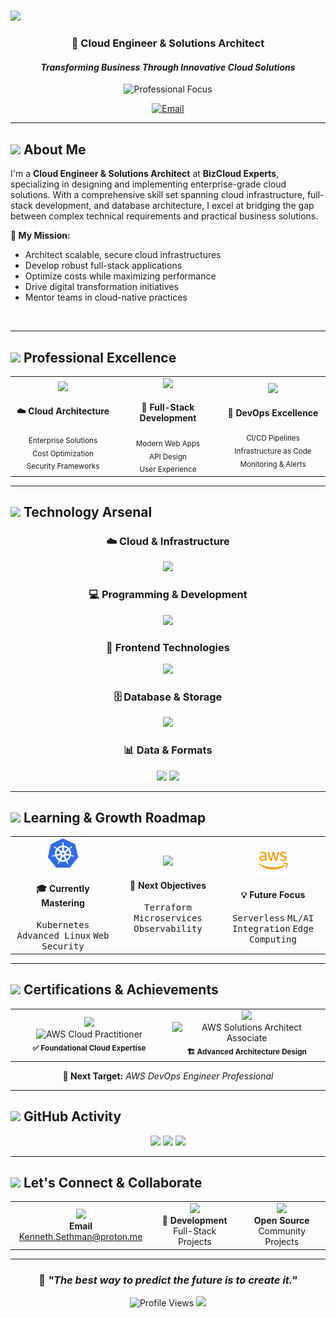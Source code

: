 # <div align="center">
  <img src="https://capsule-render.vercel.app/api?type=waving&color=gradient&customColorList=6,11,20&height=180&section=header&text=Kenneth%20Sethman&fontSize=42&fontColor=fff&animation=twinkling&fontAlignY=32"/>
</div>

<div align="center">
  
### 🚀 Cloud Engineer & Solutions Architect
#### *Transforming Business Through Innovative Cloud Solutions*

<p align="center">
  <img src="https://readme-typing-svg.herokuapp.com?font=JetBrains+Mono&weight=500&size=18&duration=3000&pause=1000&color=58A6FF&center=true&vCenter=true&multiline=true&width=800&height=100&lines=Enterprise+Cloud+Architecture+%7C+AWS+Solutions;Full-Stack+Development+%7C+Database+Optimization;DevOps+Automation+%7C+Security-First+Design;Scalable+Systems+%7C+Cost-Effective+Innovation" alt="Professional Focus" />
</p>

[![Email](https://img.shields.io/badge/Get_In_Touch-Kenneth.Sethman@proton.me-blueviolet?style=for-the-badge&logo=protonmail&logoColor=white&labelColor=8B89CC)](mailto:Kenneth.Sethman@proton.me)

</div>

---

## <img src="https://media.giphy.com/media/iY8CRBdQXODJSCERIr/giphy.gif" width="35"> About Me

I'm a **Cloud Engineer & Solutions Architect** at **BizCloud Experts**, specializing in designing and implementing enterprise-grade cloud solutions. With a comprehensive skill set spanning cloud infrastructure, full-stack development, and database architecture, I excel at bridging the gap between complex technical requirements and practical business solutions.

**🎯 My Mission:**
- Architect scalable, secure cloud infrastructures
- Develop robust full-stack applications  
- Optimize costs while maximizing performance
- Drive digital transformation initiatives
- Mentor teams in cloud-native practices

<br clear="right"/>

---

## <img src="https://media.giphy.com/media/WUlplcMpOCEmTGBtBW/giphy.gif" width="35"> Professional Excellence

<div align="center">

<table>
<tr>
<td width="33%" align="center">
  <div align="center">
    <img src="https://skillicons.dev/icons?i=aws" width="48"/>
    <h4>☁️ Cloud Architecture</h4>
    <sub>Enterprise Solutions<br/>Cost Optimization<br/>Security Frameworks</sub>
  </div>
</td>
<td width="33%" align="center">
  <div align="center">
    <img src="https://skillicons.dev/icons?i=react" width="48"/>
    <h4>🚀 Full-Stack Development</h4>
    <sub>Modern Web Apps<br/>API Design<br/>User Experience</sub>
  </div>
</td>
<td width="33%" align="center">
  <div align="center">
    <img src="https://skillicons.dev/icons?i=docker" width="48"/>
    <h4>🔧 DevOps Excellence</h4>
    <sub>CI/CD Pipelines<br/>Infrastructure as Code<br/>Monitoring & Alerts</sub>
  </div>
</td>
</tr>
</table>

</div>

---

## <img src="https://media.giphy.com/media/QssGEmpkyEOhBCb7e1/giphy.gif" width="35"> Technology Arsenal

<div align="center">

### ☁️ Cloud & Infrastructure
<p>
  <img src="https://skillicons.dev/icons?i=aws,docker,nginx,linux,windows" />
</p>

### 💻 Programming & Development  
<p>
  <img src="https://skillicons.dev/icons?i=python,javascript,cpp,nodejs,php" />
</p>

### 🎨 Frontend Technologies
<p>
  <img src="https://skillicons.dev/icons?i=react,html,css,bootstrap" />
</p>

### 🗄️ Database & Storage
<p>
  <img src="https://skillicons.dev/icons?i=postgresql,mongodb,mysql,mariadb" />
</p>

### 📊 Data & Formats
<p>
  <img src="https://img.shields.io/badge/JSON-000000?style=for-the-badge&logo=json&logoColor=white" height="50"/>
  <img src="https://img.shields.io/badge/XML-FF6600?style=for-the-badge" height="50"/>
</p>

</div>

---

## <img src="https://media.giphy.com/media/VgCDAzcKvsR6OM0uWg/giphy.gif" width="35"> Learning & Growth Roadmap

<div align="center">

<table>
<tr>
<td width="33%" align="center">
  <div align="center">
    <img src="https://github.com/devicons/devicon/blob/master/icons/kubernetes/kubernetes-plain.svg" width="48"/>
    <h4>🎓 Currently Mastering</h4>
    <kbd>Kubernetes</kbd> <kbd>Advanced Linux</kbd> <kbd>Web Security</kbd>
  </div>
</td>
<td width="33%" align="center">
  <div align="center">
    <img src="https://skillicons.dev/icons?i=terraform" width="48"/>
    <h4>🚀 Next Objectives</h4>
    <kbd>Terraform</kbd> <kbd>Microservices</kbd> <kbd>Observability</kbd>
  </div>
</td>
<td width="33%" align="center">
  <div align="center">
    <img src="https://github.com/devicons/devicon/blob/master/icons/amazonwebservices/amazonwebservices-plain-wordmark.svg" width="48"/>
    <h4>💡 Future Focus</h4>
    <kbd>Serverless</kbd> <kbd>ML/AI Integration</kbd> <kbd>Edge Computing</kbd>
  </div>
</td>
</tr>
</table>

</div>

---

## <img src="https://media.giphy.com/media/LnQjpWaON8nhr21vNW/giphy.gif" width="35"> Certifications & Achievements

<div align="center">

<table>
<tr>
<td align="center" width="50%">
  <img src="https://images.credly.com/size/150x150/images/00634f82-b07f-4bbd-a6bb-53de397fc3a6/image.png" width="100"/>
  <br>
  <img src="https://img.shields.io/badge/AWS%20Certified-Cloud%20Practitioner-FF9900?style=for-the-badge&logo=amazon-aws&logoColor=white" alt="AWS Cloud Practitioner"/>
  <br><sub><b>✅ Foundational Cloud Expertise</b></sub>
</td>
<td align="center" width="50%">
  <img src="https://images.credly.com/size/150x150/images/0e284c3f-5164-4b21-8660-0d84737941bc/image.png" width="100"/>
  <br>
  <img src="https://img.shields.io/badge/AWS%20Certified-Solutions%20Architect%20Associate-FF9900?style=for-the-badge&logo=amazon-aws&logoColor=white" alt="AWS Solutions Architect Associate"/>
  <br><sub><b>🏗️ Advanced Architecture Design</b></sub>
</td>
</tr>
</table>

**🎯 Next Target:** *AWS DevOps Engineer Professional*

</div>

---

## <img src="https://media.giphy.com/media/LnQjpWaON8nhr21vNW/giphy.gif" width="35"> GitHub Activity

<div align="center">

<img width="49%" src="https://github-readme-stats.vercel.app/api?username=saltine-dev&show_icons=true&theme=tokyonight&hide_border=true&bg_color=0D1117&title_color=79C0FF&icon_color=58A6FF&text_color=C9D1D9" />
<img width="49%" src="https://github-readme-streak-stats.herokuapp.com/?user=saltine-dev&theme=tokyonight&hide_border=true&background=0D1117&ring=79C0FF&fire=58A6FF&currStreakLabel=79C0FF" />

<img width="70%" src="https://github-readme-stats.vercel.app/api/top-langs/?username=saltine-dev&layout=compact&theme=tokyonight&hide_border=true&bg_color=0D1117&title_color=79C0FF&text_color=C9D1D9&langs_count=10" />

</div>

---

## <img src="https://media.giphy.com/media/LnQjpWaON8nhr21vNW/giphy.gif" width="35"> Let's Connect & Collaborate

<div align="center">

<table>
<tr>
<td align="center" width="25%">
  <img src="https://img.icons8.com/color/96/000000/email.png" width="64"/>
  <br><b>Email</b>
  <br><a href="mailto:Kenneth.Sethman@proton.me">Kenneth.Sethman@proton.me</a>
</td>
<td align="center" width="25%">
  <img src="https://img.icons8.com/color/96/000000/development-skill.png" width="64"/>
  <br><b>🚀 Development</b>
  <br>Full-Stack Projects
</td>
<td align="center" width="25%">
  <img src="https://img.icons8.com/color/96/000000/collaboration.png" width="64"/>
  <br><b>Open Source</b>
  <br>Community Projects
</td>
</tr>
</table>

</div>

---

<div align="center">

### 💭 *"The best way to predict the future is to create it."*

<img src="https://komarev.com/ghpvc/?username=saltine-dev&color=79C0FF&style=for-the-badge&label=Profile+Views&labelColor=0D1117" alt="Profile Views"/>

<img src="https://capsule-render.vercel.app/api?type=waving&color=gradient&customColorList=6,11,20&height=100&section=footer"/>

</div>
